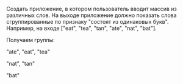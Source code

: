 Создать приложение, в котором пользователь вводит массив из различных слов. 
На выходе приложение должно показать слова сгруппированные по признаку "состоят из одинаковых букв". 
Например, на входе ["eat", "tea", "tan", "ate", "nat", "bat"]. 

Получаем группы:

"ate", "eat", "tea"

"nat", "tan"

"bat"
